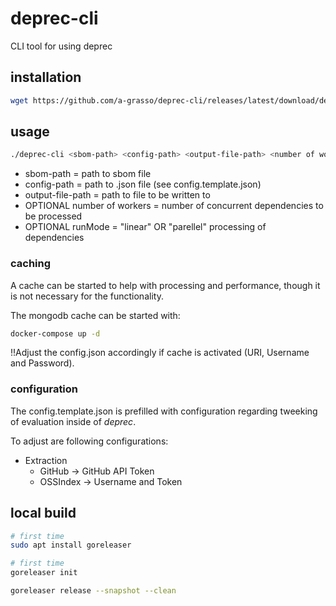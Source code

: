 # deprec-cli
CLI tool for using deprec

## installation

```bash
wget https://github.com/a-grasso/deprec-cli/releases/latest/download/deprec-cli_Linux_x86_64
```

## usage

```bash
./deprec-cli <sbom-path> <config-path> <output-file-path> <number of workers> <runMode>
```

- sbom-path = path to sbom file
- config-path = path to .json file (see config.template.json)
- output-file-path = path to file to be written to
- OPTIONAL number of workers = number of concurrent dependencies to be processed
- OPTIONAL runMode = "linear" OR "parellel" processing of dependencies

### caching

A cache can be started to help with processing and performance, though it is not necessary for the functionality.

The mongodb cache can be started with:
```bash
docker-compose up -d
```
!!Adjust the config.json accordingly if cache is activated (URI, Username and Password).

### configuration

The config.template.json is prefilled with configuration regarding tweeking of evaluation inside of _deprec_.

To adjust are following configurations:
- Extraction
  - GitHub -> GitHub API Token
  - OSSIndex -> Username and Token

## local build

```bash
# first time
sudo apt install goreleaser

# first time
goreleaser init

goreleaser release --snapshot --clean
```
